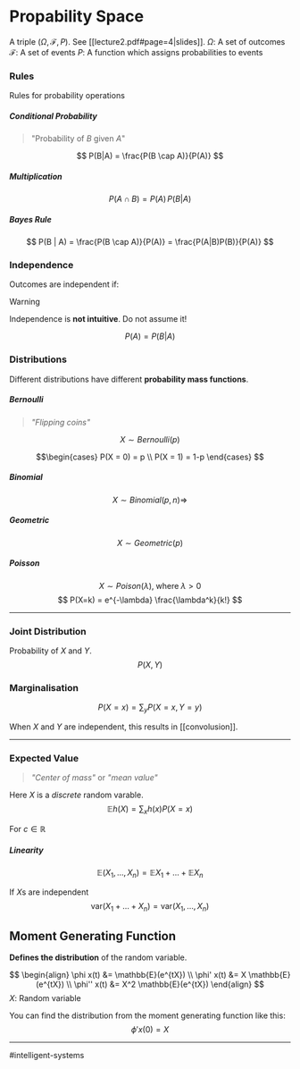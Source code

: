 # Propability Space
A triple $(\Omega, \mathcal{F}, P)$. See [[lecture2.pdf#page=4|slides]].
$\Omega$: A set of outcomes
$\mathcal{F}$: A set of events
$P$: A function which assigns probabilities to events

### Rules
Rules for probability operations

##### Conditional Probability
> "Probability of $B$ given $A$"

$$
P(B|A) = \frac{P(B \cap A)}{P(A)}
$$

##### Multiplication
$$
P(A \cap B) = P(A)\,P(B|A)
$$

##### Bayes Rule
$$
P(B | A) = \frac{P(B \cap A)}{P(A)} = \frac{P(A|B)P(B)}{P(A)}
$$

### Independence
Outcomes are independent if:

>[!warning]
>Independence is **not intuitive**. Do not assume it!

$$
P(A) = P(B|A)
$$

### Distributions
Different distributions have different **probability mass functions**.

##### Bernoulli
> *"Flipping coins"*

$$
X \sim Bernoulli(p)
$$

$$\begin{cases}
P(X = 0) = p \\
P(X = 1) = 1-p
\end{cases}
$$

##### Binomial
$$
X \sim Binomial(p, n) \Rightarrow 
$$
##### Geometric
$$
X \sim Geometric(p)
$$

##### Poisson
$$
X \sim Poison(\lambda),\; \mathrm{where}\; \lambda > 0
$$
$$
P(X=k) = e^{-\lambda} \frac{\lambda^k}{k!}
$$

---
### Joint Distribution
Probability of $X$ and $Y$.
$$
P(X, Y)
$$

### Marginalisation
$$
P(X = x) = \sum_{y} P(X=x, Y=y)
$$

When $X$ and $Y$ are independent, this results in [[convolusion]].

---
### Expected Value
> *"Center of mass"* or *"mean value"*

Here $X$ is a *discrete* random varable.
$$
\mathbb{E}h(X) = \sum_{x}h(x)P(X=x)
$$

For $c \in \mathbb{R}$


##### Linearity
$$
\mathbb{E}(X_{1}, \dots, X_{n}) = \mathbb{E}X_{1} + \dots + \mathbb{E}X_{n}
$$

If $X$s are independent
$$
\mathrm{var}(X_{1} + \dots + X_{n}) = \mathrm{var}(X_{1}, \dots, X_n)
$$

## Moment Generating Function
**Defines the distribution** of the random variable.

$$
\begin{align}
\phi x(t) &= \mathbb{E}(e^{tX}) \\
\phi' x(t) &= X \mathbb{E}(e^{tX}) \\
\phi'' x(t) &= X^2 \mathbb{E}(e^{tX}) 
\end{align}
$$
$X$: Random variable

You can find the distribution from the moment generating function like this:
$$
\phi'x(0) = X
$$

---
#intelligent-systems
